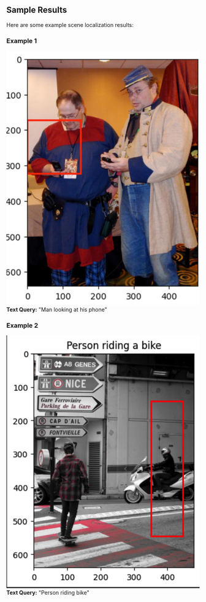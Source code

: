## Sample Results

Here are some example scene localization results:

### Example 1
![Result 1](Results/Man_looking_at_phone.jpg)
**Text Query:** "Man looking at his phone"
### Example 2
![Result 2](Results/Person_riding_bike.png)
**Text Query:** "Person riding bike"
